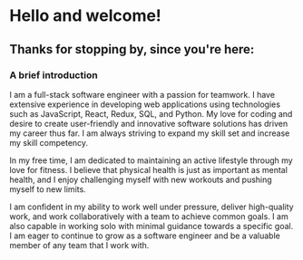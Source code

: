 # Hello and welcome!

## Thanks for stopping by, since you're here:

### A brief introduction
I am a full-stack software engineer with a passion for teamwork. I have extensive experience in developing web applications using technologies such as JavaScript, React, Redux, SQL, and Python. My love for coding and desire to create user-friendly and innovative software solutions has driven my career thus far. I am always striving to expand my skill set and increase my skill competency.

In my free time, I am dedicated to maintaining an active lifestyle through my love for fitness. I believe that physical health is just as important as mental health, and I enjoy challenging myself with new workouts and pushing myself to new limits.

I am confident in my ability to work well under pressure, deliver high-quality work, and work collaboratively with a team to achieve common goals. I am also capable in working solo with minimal guidance towards a specific goal. I am eager to continue to grow as a software engineer and be a valuable member of any team that I work with.

<!--
**nicisherenow/nicisherenow** is a ✨ _special_ ✨ repository because its `README.md` (this file) appears on your GitHub profile.

Here are some ideas to get you started:

- 🔭 I’m currently working on ...
- 🌱 I’m currently learning ...
- 👯 I’m looking to collaborate on ...
- 🤔 I’m looking for help with ...
- 💬 Ask me about ...
- 📫 How to reach me: ...
- 😄 Pronouns: ...
- ⚡ Fun fact: ...
-->

